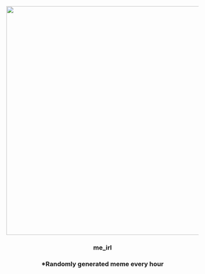<p align="center">
        <img src="https://i.redd.it/uevf44aghvw91.jpg" width="600" height="600">
        </p>
        <h3 align="center">me_irl</h3>
        <h3 align="center">*Randomly generated meme every hour</h3>
    